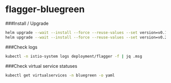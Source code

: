 # flagger-bluegreen 

###Install / Upgrade
```bash
helm upgrade --wait --install --force --reuse-values --set version=v0.1.0 flagger-bluegreen flagger-bluegreen/
helm upgrade --wait --install --force --reuse-values --set version=v0.2.0 flagger-bluegreen flagger-bluegreen/
```

###Check logs
```bash
kubectl -n istio-system logs deployment/flagger -f | jq .msg
```

###Check virtual service statuses
```bash
kubectl get virtualservices -n bluegreen -o yaml
```